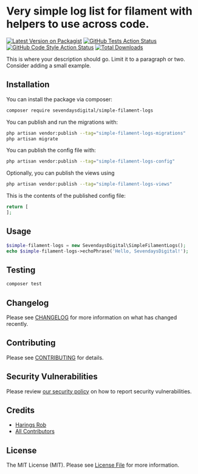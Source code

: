 # Very simple log list for filament with helpers to use across code.

[![Latest Version on Packagist](https://img.shields.io/packagist/v/sevendaysdigital/simple-filament-logs.svg?style=flat-square)](https://packagist.org/packages/sevendaysdigital/simple-filament-logs)
[![GitHub Tests Action Status](https://img.shields.io/github/workflow/status/sevendaysdigital/simple-filament-logs/run-tests?label=tests)](https://github.com/sevendaysdigital/simple-filament-logs/actions?query=workflow%3Arun-tests+branch%3Amain)
[![GitHub Code Style Action Status](https://img.shields.io/github/workflow/status/sevendaysdigital/simple-filament-logs/Check%20&%20fix%20styling?label=code%20style)](https://github.com/sevendaysdigital/simple-filament-logs/actions?query=workflow%3A"Check+%26+fix+styling"+branch%3Amain)
[![Total Downloads](https://img.shields.io/packagist/dt/sevendaysdigital/simple-filament-logs.svg?style=flat-square)](https://packagist.org/packages/sevendaysdigital/simple-filament-logs)



This is where your description should go. Limit it to a paragraph or two. Consider adding a small example.

## Installation

You can install the package via composer:

```bash
composer require sevendaysdigital/simple-filament-logs
```

You can publish and run the migrations with:

```bash
php artisan vendor:publish --tag="simple-filament-logs-migrations"
php artisan migrate
```

You can publish the config file with:

```bash
php artisan vendor:publish --tag="simple-filament-logs-config"
```

Optionally, you can publish the views using

```bash
php artisan vendor:publish --tag="simple-filament-logs-views"
```

This is the contents of the published config file:

```php
return [
];
```

## Usage

```php
$simple-filament-logs = new SevendaysDigital\SimpleFilamentLogs();
echo $simple-filament-logs->echoPhrase('Hello, SevendaysDigital!');
```

## Testing

```bash
composer test
```

## Changelog

Please see [CHANGELOG](CHANGELOG.md) for more information on what has changed recently.

## Contributing

Please see [CONTRIBUTING](.github/CONTRIBUTING.md) for details.

## Security Vulnerabilities

Please review [our security policy](../../security/policy) on how to report security vulnerabilities.

## Credits

- [Harings Rob](https://github.com/Sevendays-Digital)
- [All Contributors](../../contributors)

## License

The MIT License (MIT). Please see [License File](LICENSE.md) for more information.

